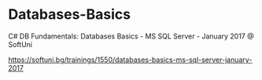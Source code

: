 # Databases-Basics
C# DB Fundamentals: Databases Basics - MS SQL Server - January 2017 @ SoftUni

https://softuni.bg/trainings/1550/databases-basics-ms-sql-server-january-2017
